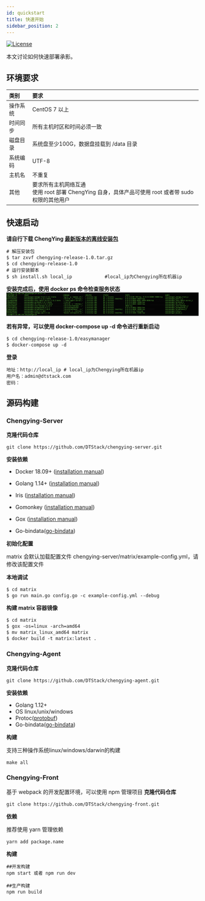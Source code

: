 ```yaml
---
id: quickstart
title: 快速开始
sidebar_position: 2
---
```

[![License](https://img.shields.io/badge/license-Apache%202-4EB1BA.svg)](https://www.apache.org/licenses/LICENSE-2.0.html)

本文讨论如何快速部署承影。

## 环境要求

| 类别       | 要求                                                                    |
|:---------|:----------------------------------------------------------------------|
| 操作系统     | CentOS 7 以上                                                           |
| 时间同步     | 所有主机时区和时间必须一致                                                         |
| 磁盘目录     | 系统盘至少100G，数据盘挂载到 /data 目录                                             |
| 系统编码     | UTF-8                                                                 |
| 主机名      | 不重复                                                                   |
| 其他       | 要求所有主机网络互通<br />使用 root 部署 ChengYing 自身，具体产品可使用 root 或者带 sudo 权限的其他用户 |

## 快速启动

**请自行下载 ChengYing [最新版本的离线安装包](https://github.com/DTStack/chengying/releases/download/v1.0.0/chengying-release-1.0.tar.gz)**

```
# 解压安装包
$ tar zxvf chengying-release-1.0.tar.gz
$ cd chengying-release-1.0
# 运行安装脚本
$ sh install.sh local_ip			#local_ip为Chengying所在机器ip
```

**安装完成后，使用 docker ps 命令检查服务状态**
![](/img/quickstart/CheckStatus.png)

**若有异常，可以使用 docker-compose up -d 命令进行重新启动**

```
$ cd chengying-release-1.0/easymanager
$ docker-compose up -d
```

**登录**

```
地址：http://local_ip # local_ip为Chengying所在机器ip
用户名：admin@dtstack.com
密码：
```

## 源码构建

### Chengying-Server

**克隆代码仓库**

```
git clone https://github.com/DTStack/chengying-server.git
```

**安装依赖**

- Docker 18.09+ ([installation manual](https://docs.docker.com/install))
  
- Golang 1.14+ ([installation manual](https://golang.org/dl/))
- Iris ([installation manual](https://github.com/kataras/iris/))
- Gomonkey ([installation manual](https://github.com/wangqi811/gomonkey/))
- Gox ([installation manual](https://github.com/mitchellh/gox/))
- Go-bindata([go-bindata](https://github.com/go-bindata/go-bindata))

**初始化配置**

matrix 会默认加载配置文件 chengying-server/matrix/example-config.yml，请修改该配置文件

**本地调试**

```
$ cd matrix
$ go run main.go config.go -c example-config.yml --debug
```

**构建 matrix 容器镜像**

```
$ cd matrix
$ gox -os=linux -arch=amd64
$ mv matrix_linux_amd64 matrix
$ docker build -t matrix:latest .
```

### Chengying-Agent
**克隆代码仓库**
```
git clone https://github.com/DTStack/chengying-agent.git
```

**安装依赖**
- Golang 1.12+
- OS linux/unix/windows
- Protoc([protobuf](https://github.com/protocolbuffers/protobuf/releases/tag/v3.17.1))
- Go-bindata([go-bindata](https://github.com/go-bindata/go-bindata))

**构建**

支持三种操作系统linux/windows/darwin的构建
```
make all
```

### Chengying-Front
基于 webpack 的开发配置环境，可以使用 npm 管理项目
**克隆代码仓库**
```
git clone https://github.com/DTStack/chengying-front.git
```

**依赖**

推荐使用 yarn 管理依赖
```
yarn add package.name
```

**构建**
```
##开发构建
npm start 或者 npm run dev

##生产构建
npm run build
```


